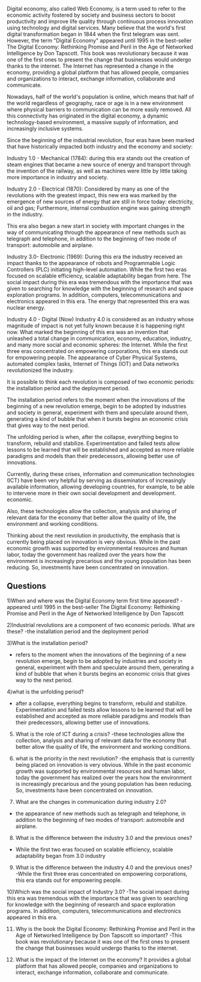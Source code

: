 Digital economy, also called Web Economy, is a term used to refer to the economic activity fostered by society and business sectors to boost productivity and improve life quality through continuous process innovation using technology and digital services.
Many believe that the world's first digital transformation began in 1844 when the first telegram was sent. However, the term "Digital Economy" appeared until 1995 in the best-seller The Digital Economy: Rethinking Promise and Peril in the Age of Networked Intelligence by Don Tapscott.
This book was revolutionary because it was one of the first ones to present the change that businesses would undergo thanks to the internet. The Internet has represented a change in the economy, providing a global platform that has allowed people, companies and organizations to interact, exchange information, collaborate and communicate.

Nowadays, half of the world's population is online, which means that half of the world regardless of geography, race or age is in a new environment where physical barriers to communication can be more easily removed. All this connectivity has originated in the digital economy, a dynamic technology-based environment, a massive supply of information, and increasingly inclusive systems.


Since the beginning of the industrial revolution, four eras have been marked that have historically impacted both industry and the economy and society:

Industry 1.0 - Mechanical (1784): during this era stands out the creation of steam engines that became a new source of energy and transport through the invention of the railway, as well as machines were little by little taking more importance in industry and society.

Industry 2.0 - Electrical (1870): Considered by many as one of the revolutions with the greatest impact, this new era was marked by the emergence of new sources of energy that are still in force today: electricity, oil and gas; Furthermore, internal combustion engine was gaining strength in the industry.

This era also began a new start in society with important changes in the way of communicating through the appearance of new methods such as telegraph and telephone, in addition to the beginning of two mode of transport: automobile and airplane.

Industry 3.0- Electronic (1969): During this era the industry received an impact thanks to the appearance of robots and Programmable Logic Controllers (PLC) initiating high-level automation. While the first two eras focused on scalable efficiency, scalable adaptability began from here.
The social impact during this era was tremendous with the importance that was given to searching for knowledge with the beginning of research and space exploration programs. In addition, computers, telecommunications and electronics appeared in this era.
The energy that represented this era was nuclear energy.

Industry 4.0 - Digital (Now)
Industry 4.0 is considered as an industry whose magnitude of impact is not yet fully known because it is happening right now.
What marked the beginning of this era was an invention that unleashed a total change in communication, economy, education, industry, and many more social and economic spheres: the Internet.
While the first three eras concentrated on empowering corporations, this era stands out for empowering people. The appearance of Cyber Physical Systems, automated complex tasks, Internet of Things (IOT) and Data networks revolutionized the industry.


It is possible to think each revolution is composed of two economic periods: the installation period and the deployment period.

The installation period refers to the moment when the innovations of the beginning of a new revolution emerge, begin to be adopted by industries and society in general, experiment with them and speculate around them, generating a kind of bubble that when it bursts begins an economic crisis that gives way to the next period.

The unfolding period is when, after the collapse, everything begins to transform, rebuild and stabilize. Experimentation and failed tests allow lessons to be learned that will be established and accepted as more reliable paradigms and models than their predecessors, allowing better use of innovations.

Currently, during these crises, information and communication technologies (ICT) have been very helpful by serving as disseminators of increasingly available information, allowing developing countries, for example, to be able to intervene more in their own social development and development. economic.

Also, these technologies allow the collection, analysis and sharing of relevant data for the economy that better allow the quality of life, the environment and working conditions.

Thinking about the next revolution in productivity, the emphasis that is currently being placed on innovation is very obvious. While in the past economic growth was supported by environmental resources and human labor, today the government has realized over the years how the environment is increasingly precarious and the young population has been reducing. So, investments have been concentrated on innovation.



## Questions

1)When and where was the Digital Economy term first time appeared?
-appeared until 1995 in the best-seller The Digital Economy: Rethinking Promise and Peril in the Age of Networked Intelligence by Don Tapscott

2)Industrial revolutions are a component of two economic periods. What are these?
-the installation period and the deployment period

3)What is the installation period?
- refers to the moment when the innovations of the beginning of a new revolution emerge, begin to be adopted by industries and society in general, experiment with them and speculate around them, generating a kind of bubble that when it bursts begins an economic crisis that gives way to the next period.

4)what is the unfolding period?
- after a collapse, everything begins to transform, rebuild and stabilize. Experimentation and failed tests allow lessons to be learned that will be established and accepted as more reliable paradigms and models than their predecessors, allowing better use of innovations.

5) What is the role of ICT during a crisis?
-these technologies allow the collection, analysis and sharing of relevant data for the economy that better allow the quality of life, the environment and working conditions.

6) what is the priority in the next revolution?
-the emphasis that is currently being placed on innovation is very obvious. While in the past economic growth was supported by environmental resources and human labor, today the government has realized over the years how the environment is increasingly precarious and the young population has been reducing. So, investments have been concentrated on innovation.

7) What are the changes in communication during industry 2.0?
- the appearance of new methods such as telegraph and telephone, in addition to the beginning of two modes of transport: automobile and airplane.

8) What is the difference between the industry 3.0 and the previous ones?
-  While the first two eras focused on scalable efficiency, scalable adaptability began from 3.0 industry

9) What is the difference between the industry 4.0 and the previous ones?
-While the first three eras concentrated on empowering corporations, this era stands out for empowering people. 

10)Which was the social impact of Industry 3.0?
-The social impact during this era was tremendous with the importance that was given to searching for knowledge with the beginning of research and space exploration programs. In addition, computers, telecommunications and electronics appeared in this era.

11) Why is the book the Digital Economy: Rethinking Promise and Peril in the Age of Networked Intelligence by Don Tapscott  so important?
-This book was revolutionary because it was one of the first ones to present the change that businesses would undergo thanks to the internet.

12) What is the impact of the Internet on the economy?
It provides a global platform that has allowed people, companies and organizations to interact, exchange information, collaborate and communicate.

